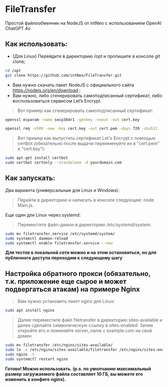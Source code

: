 # FileTransfer
Простой файлообменник на NodeJS от intNeo с использованием OpenAI ChatGPT 4o

## Как использовать:
- (Для Linux) Перейдите в директорию /opt и пропишите в консоле git clone;
```sh
cd /opt
git clone https://github.com/intNeo/FileTransfer.git
```
- Вам нужно скачать пакет NodeJS с официального сайта https://nodejs.org/en/download ;
- Вам нужно, либо сгенерировать самоподписанный сертификат, либо воспользоваться сервисом Let’s Encrypt.
> Вот пример как сгенерировать самоподписанный сертификат:
```sh
openssl ecparam -name secp384r1 -genkey -noout -out cert.key
```
```sh
openssl req -x509 -new -key cert.key -out cert.pem -days 720 -sha512
```
> Вот пример как выпустить сертификат Let's Encrypt с помощью certbot (обязательно после выдачи переименуйте их в "cert.pem" и "cert.key"):
```sh
sudo apt-get install certbot
sudo certbot certonly --standalone -d yourdomain.com
```
## Как запускать:

Два варианта (универсальные для Linux и Windows):
> Перейти в директорию и написать в консоле следующее: node Main.js.

Еще один для Linux через systemd:
> Переместите файл-демон в директорию /etc/systemd/system:
```sh
sudo mv filetransfer.service /etc/systemd/system/
sudo systemctl daemon-reload
sudo systemctl enable filetransfer.service --now
```
**Для тестов в локальной сети можно и на этом остановиться, но для публичного доступа переходим к следующему шагу**
## Настройка обратного прокси (обязательно, т.к. приложение еще сырое и может подвергаться атакам) на примере Nginx
> Вам нужно установить пакет nginx для Linux:
```sh
sudo apt install nginx
```
> Далее переместите файл filetransfer в директорию sites-available и далее сделайте символическую ссылку в sites-enabled:
> Затем откройте его и поменяйте server_name с example.com на свой домен
```sh
sudo mv filetransfer /etc/nginx/sites-available/
sudo ln -s /etc/nginx/sites-available/filetransfer /etc/nginx/sites-enabled/
sudo nginx -t
sudo systemctl restart nginx
```
**Готово! Можно использовать. (p.s. по умолчанию максимальный размер загружаемого файла составляет 10 ГБ, вы можете его изменить в конфиге nginx).**